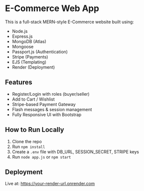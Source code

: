 # E-Commerce Web App

This is a full-stack MERN-style E-Commerce website built using:

- Node.js
- Express.js
- MongoDB (Atlas)
- Mongoose
- Passport.js (Authentication)
- Stripe (Payments)
- EJS (Templating)
- Render (Deployment)

## Features

- Register/Login with roles (buyer/seller)
- Add to Cart / Wishlist
- Stripe-based Payment Gateway
- Flash messages & session management
- Fully Responsive UI with Bootstrap

## How to Run Locally

1. Clone the repo
2. Run `npm install`
3. Create a `.env` file with DB_URL, SESSION_SECRET, STRIPE keys
4. Run `node app.js` or `npm start`

## Deployment

Live at: https://your-render-url.onrender.com